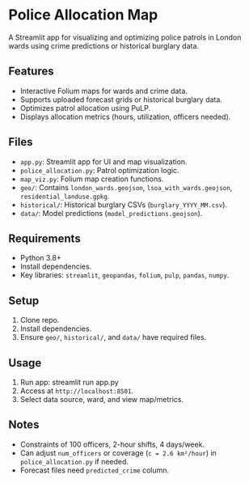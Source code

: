 # Police Allocation Map

A Streamlit app for visualizing and optimizing police patrols in London wards using crime predictions or historical burglary data.

## Features
- Interactive Folium maps for wards and crime data.
- Supports uploaded forecast grids or historical burglary data.
- Optimizes patrol allocation using PuLP.
- Displays allocation metrics (hours, utilization, officers needed).

## Files
- `app.py`: Streamlit app for UI and map visualization.
- `police_allocation.py`: Patrol optimization logic.
- `map_viz.py`: Folium map creation functions.
- `geo/`: Contains `london_wards.geojson`, `lsoa_with_wards.geojson`, `residential_landuse.gpkg`.
- `historical/`: Historical burglary CSVs (`burglary_YYYY_MM.csv`).
- `data/`: Model predictions (`model_predictions.geojson`).

## Requirements
- Python 3.8+
- Install dependencies.
- Key libraries: `streamlit`, `geopandas`, `folium`, `pulp`, `pandas`, `numpy`.

## Setup
1. Clone repo.
2. Install dependencies.
3. Ensure `geo/`, `historical/`, and `data/` have required files.

## Usage
1. Run app:
   streamlit run app.py
2. Access at `http://localhost:8501`.
3. Select data source, ward, and view map/metrics.

## Notes
- Constraints of 100 officers, 2-hour shifts, 4 days/week.
- Can adjust `num_officers` or coverage (`c = 2.6 km²/hour`) in `police_allocation.py` if needed.
- Forecast files need `predicted_crime` column.